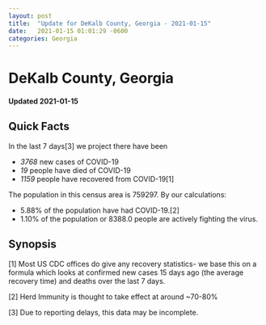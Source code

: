 ```yaml
---
layout: post
title:  "Update for DeKalb County, Georgia - 2021-01-15"
date:   2021-01-15 01:01:29 -0600
categories: Georgia
---
```


# DeKalb County, Georgia
#### Updated 2021-01-15

## Quick Facts

In the last 7 days[3] we project there have been
- *3768* new cases of COVID-19
- *19* people have died of COVID-19
- *1159* people have recovered from COVID-19[1]

The population in this census area is 759297. By our calculations:
- 5.88% of the population have had COVID-19.[2]
- 1.10% of the population or 8388.0 people are actively fighting the virus.

## Synopsis




[1] Most US CDC offices do give any recovery statistics- we base this on a formula which looks at confirmed new cases
15 days ago (the average recovery time) and deaths over the last 7 days.

[2] Herd Immunity is thought to take effect at around ~70-80%

[3] Due to reporting delays, this data may be incomplete.
 
    